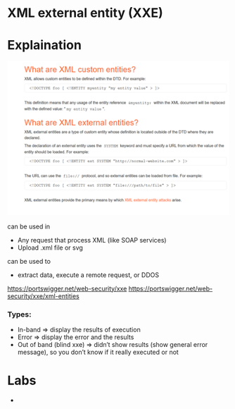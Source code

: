# XML external entity (XXE)

# Explaination

<p align="center" width="100%">
  <img src="image1.png" width="800" hight="500"/>
</p>

can be used in
- Any request that process XML (like SOAP services)
- Upload .xml file or svg

can be used to

- extract data, execute a remote request, or DDOS

https://portswigger.net/web-security/xxe
https://portswigger.net/web-security/xxe/xml-entities

### Types:
- In-band ⇒ display the results of execution
- Error ⇒ display the error and the results
- Out of band (blind xxe) ⇒ didn’t show results (show general error message), so you don’t know if it really executed or not

# Labs
- 
